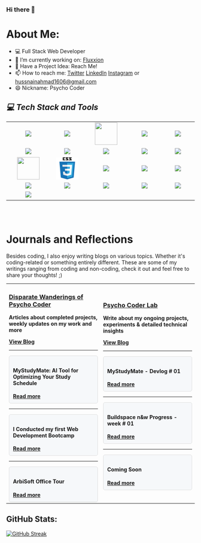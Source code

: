 ### Hi there 👋


# About Me:
- 💻 Full Stack Web Developer
- 🔭 I’m currently working on: [Fluxxion](https://fluxxion.dev/)
- 💬 Have a Project Idea: Reach Me!
- 📫 How to reach me: [Twitter](https://www.twitter.com/ItsPsychoCoder/) [LinkedIn](https://www.linkedin.com/in/hussnain-ahmad/) [Instagram](https://www.instagram.com/phobic.psycho/) or hussnainahmad1606@gmail.com
- 😄 Nickname: Psycho Coder
<!-- - 🌱 I’m currently learning: Next JS -->

<h2><i>💻 Tech Stack and Tools</i></h2>

<table width="100">
<tr>
    <td align='center' width="190">
        <img src="https://github.com/abranhe/programming-languages-logos/blob/master/src/javascript/javascript.svg" width="60">
    </td>
    <td align='center' width="190">
        <img src="https://www.vectorlogo.zone/logos/typescriptlang/typescriptlang-icon.svg">
    </td>
    <td align='center' width="190">
        <img src="https://static.vecteezy.com/system/resources/previews/012/697/295/non_2x/3d-python-programming-language-logo-free-png.png"  width="60" height="60">
    </td>
     <td align='center' width="190">
        <img src="https://git-scm.com/images/logos/1color-darkbg@2x.png" width="100">
    </td>
    <td align='center' width="190">
        <img src="https://upload.wikimedia.org/wikipedia/commons/thumb/a/a7/React-icon.svg/800px-React-icon.svg.png" height="80">
    </td>
</tr>
<tr>
    <td align='center'>
        <img src="https://upload.wikimedia.org/wikipedia/commons/thumb/8/8e/Nextjs-logo.svg/1920px-Nextjs-logo.svg.png" height="30">
    </td>
    <td align='center'>
        <img src="https://www.vectorlogo.zone/logos/nodejs/nodejs-ar21.svg">
    </td>
    <td align='center'>
        <img src="https://upload.wikimedia.org/wikipedia/commons/6/64/Expressjs.png">
    </td>
    <td align='center'>
        <img src="https://www.skillfinder.com.au/media/wysiwyg/mongodb-logo-skill-finder.png">
    </td>
    <td align='center'>
        <img src="https://www.vectorlogo.zone/logos/firebase/firebase-ar21.svg">
    </td>
</tr>
<tr>
    <td align='center'>
        <img src="https://upload.wikimedia.org/wikipedia/commons/thumb/3/38/HTML5_Badge.svg/600px-HTML5_Badge.svg.png" height="60" width="60">
    </td>
    <td align='center'>
        <img src="https://raw.githubusercontent.com/devicons/devicon/0d6c64dbbf311879f7d563bfc3ccf559f9ed111c/icons/css3/css3-original-wordmark.svg" width="60" height="60">
    </td>
    <td align='center'>
        <img src="https://download.logo.wine/logo/Microsoft_Azure/Microsoft_Azure-Logo.wine.png">
    </td>
    <td align='center'>
        <img src="https://upload.wikimedia.org/wikipedia/commons/thumb/9/9a/Visual_Studio_Code_1.35_icon.svg/2048px-Visual_Studio_Code_1.35_icon.svg.png" width="60">
    </td>
    <td align='center'>
        <img src="https://seeklogo.com/images/J/jupyter-logo-A91705F539-seeklogo.com.png" height="80">
    </td>
</tr>
<tr>
    <td align='center'>
        <img src="https://download.logo.wine/logo/PostgreSQL/PostgreSQL-Logo.wine.png">
    </td>
    <td align='center'>
        <img src="https://download.logo.wine/logo/MySQL/MySQL-Logo.wine.png" >
    </td>
    <td align='center'>
        <img src="https://download.logo.wine/logo/Redis/Redis-Logo.wine.png">
    </td>
    <td align='center'>
        <img src="https://www.djangoproject.com/m/img/logos/django-logo-negative.png">
    </td>
     <td align='center'>
        <img src="https://buttercms.com/static/images/tech_banners/Flask.png" >
    </td>
</tr>
<tr>
    <td align='center'>
        <img height="60" src="https://img.icons8.com/ios_filled/200/FFFFFF/unity.png">
    </td>
   
</tr>

    
</table>

<br />
<br />

# Journals and Reflections
Besides coding, I also enjoy writing blogs on various topics. Whether it's coding-related or something entirely different. These are some of my writings ranging from coding and non-coding, check it out and feel free to share your thoughts! ;)

<table>
  <tr>
    <td width="50%">
      <h3><a href="#">Disparate Wanderings of Psycho Coder</a></h3>
      <p><strong>Articles about completed projects, weekly updates on my work and more</p>
        <a href="https://psychocoder.hashnode.dev/" target="_blank">View Blog</a>
        <hr/>
        <div style="background-color: #f6f8fa; border: 1px solid #ddd; padding: 10px; border-radius: 5px; margin-bottom: 10px;">
        <h4>MyStudyMate: AI Tool for Optimizing Your Study Schedule</h4>
        <a href="https://psychocoder.hashnode.dev/mystudymate-ai-tool-for-optimizing-your-study-schedule">Read more</a>
      </div>
         <hr/>
      <div style="background-color: #f6f8fa; border: 1px solid #ddd; padding: 10px; border-radius: 5px; margin-bottom: 10px;">
        <h4>I Conducted my first Web Development Bootcamp</h4>
        <a target="_blank" href="https://psychocoder.hashnode.dev/i-conducted-my-first-web-development-bootcamp">Read more</a>
      </div>
        <hr/>
      <div style="background-color: #f6f8fa; border: 1px solid #ddd; padding: 10px; border-radius: 5px;">
        <h4>ArbiSoft Office Tour</h4>
        <a href="https://psychocoder.hashnode.dev/arbisoft-office-tour">Read more</a>
      </div>
    </td>
    <td width="50%">
        <h3><a href="#">Psycho Coder Lab</a></h3>
      <p><strong>Write about my ongoing projects, experiments & detailed technical insights</p>
        <a href="https://psychocoderlab.substack.com/" target="_blank">View Blog</a>
           <hr/>
      <div style="background-color: #f6f8fa; border: 1px solid #ddd; padding: 10px; border-radius: 5px; margin-bottom: 10px;">
        <h4>MyStudyMate - Devlog # 01</h4>
        <a href="https://psychocoderlab.substack.com/p/mystudymate-devlog-01">Read more</a>
      </div>
        <hr/>
      <div style="background-color: #f6f8fa; border: 1px solid #ddd; padding: 10px; border-radius: 5px; margin-bottom: 10px;">
        <h4>Buildspace n&w Progress - week # 01</h4>
        <a href="https://psychocoderlab.substack.com/p/buildspace-n-and-w-progress-week">Read more</a>
      </div>
          <hr/>
          <div style="background-color: #f6f8fa; border: 1px solid #ddd; padding: 10px; border-radius: 5px; margin-bottom: 10px;">
        <h4>Coming Soon</h4>
        <a href="https://psychocoderlab.substack.com/p/coming-soon">Read more</a>
      </div>
    </td>
  </tr>
</table>



## GitHub Stats:

[![GitHub Streak](https://streak-stats.demolab.com?user=ItsPsychoCoder&theme=dark&hide_total_contributions=true)](https://git.io/streak-stats)
